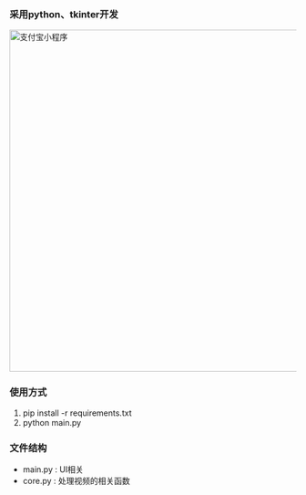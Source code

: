 ### 采用python、tkinter开发
<img src="https://cdns.qdu.life/tmp/readme.jpg" width="600"  alt="支付宝小程序"/><br/>

### 使用方式
1. pip install -r requirements.txt
2. python main.py
### 文件结构
- main.py : UI相关
- core.py : 处理视频的相关函数 